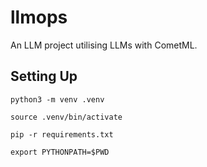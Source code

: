 # llmops
An LLM project utilising LLMs with CometML.

## Setting Up

`python3 -m venv .venv`

`source .venv/bin/activate`

`pip -r requirements.txt`

`export PYTHONPATH=$PWD`
